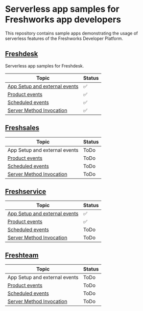 # Serverless app samples for Freshworks app developers

This repository contains sample apps demonstrating the usage of serverless features of the Freshworks Developer Platform.

## [Freshdesk][fd]

Serverless app samples for Freshdesk.

| **Topic**                               | **Status**  |
|-----------------------------------------|-------------|
| [App Setup and external events][fd_app] | ✅          |
| [Product events][fd_product]            | ✅          |
| [Scheduled events][fd_scheduled]        | ✅          |
| [Server Method Invocation][fd_smi]      | ✅          |

## [Freshsales][fcrm]

| **Topic**                               | **Status**  |
|-----------------------------------------|-------------|
| App Setup and external events           | ToDo        |
| [Product events][fcrm_product]          | ToDo        |
| [Scheduled events][fcrm_scheduled]      | ToDo        |
| [Server Method Invocation][fcrm_smi]    | ToDo        |

## [Freshservice][fs]

| **Topic**                               | **Status**  |
|-----------------------------------------|-------------|
| [App Setup and external events][fs_app] | ✅          |
| [Product events][fs_product]            | ✅          |
| [Scheduled events][fs_scheduled]        | ToDo        |
| [Server Method Invocation][fs_smi]      | ToDo        |

## [Freshteam][ft]

| **Topic**                               | **Status** |
|-----------------------------------------|------------|
| App Setup and external events           | ToDo       |
| [Product events][ft_product]            | ToDo       |
| [Scheduled events][ft_scheduled]        | ToDo       |
| [Server Method Invocation][ft_smi]      | ToDo       |

[fd]: freshdesk/
[fd_app]: freshdesk/app-setup-and-external-events/
[fd_product]: freshdesk/product-events/
[fd_scheduled]: freshdesk/scheduled-events/
[fd_smi]: freshdesk/server-method-invocation/
[fcrm]: freshsales/
[fcrm_product]: freshsales/product-events/
[fcrm_scheduled]: freshsales/scheduled-events/
[fcrm_smi]: freshsales/server-method-invocation/
[fs]: freshservice/
[fs_app]: freshservice/app-setup-and-external-events/
[fs_product]: freshservice/product-events/
[fs_scheduled]: freshservice/scheduled-events/
[fs_smi]: freshservice/server-method-invocation/
[ft]: freshteam/
[ft_product]: freshteam/product-events/
[ft_scheduled]: freshteam/scheduled-events/
[ft_smi]: freshteam/server-method-invocation/